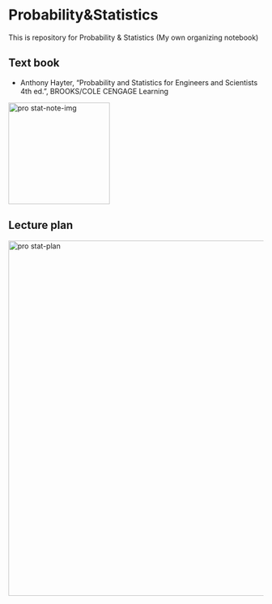 # Probability&Statistics
This is repository for Probability &amp; Statistics (My own organizing notebook)


## Text book
- Anthony Hayter, “Probability and Statistics for Engineers and Scientists 4th ed.”, BROOKS/COLE CENGAGE Learning

<img width="200" alt="pro stat-note-img" src="https://user-images.githubusercontent.com/83820185/162683786-22659d9a-be45-4ad2-b4dd-ae842233aa12.jpeg">


## Lecture plan
<img width="700" alt="pro stat-plan" src="https://user-images.githubusercontent.com/83820185/162683731-08edfdd3-8aac-4b1a-bdb5-ef6de6c4559b.png">
